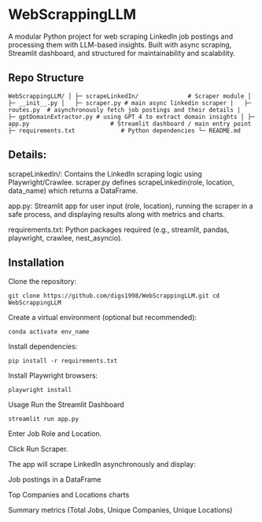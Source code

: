 # WebScrappingLLM

A modular Python project for web scraping LinkedIn job postings and processing them with LLM-based insights. Built with async scraping, Streamlit dashboard, and structured for maintainability and scalability.

## Repo Structure
``
WebScrappingLLM/
│
├─ scrapeLinkedIn/              # Scraper module
│   ├─ __init__.py
│   ├─ scraper.py # main async linkedin scraper
|   ├─ routes.py  # asynchronously fetch job postings and their details
|   ├─ gptDomainExtractor.py # using GPT 4 to extract domain insights
│
├─ app.py                       # Streamlit dashboard / main entry point
├─ requirements.txt             # Python dependencies
└─ README.md
``

## Details:

scrapeLinkedIn/: Contains the LinkedIn scraping logic using Playwright/Crawlee. scraper.py defines scrapeLinkedin(role, location, data_name) which returns a DataFrame.

app.py: Streamlit app for user input (role, location), running the scraper in a safe process, and displaying results along with metrics and charts.

requirements.txt: Python packages required (e.g., streamlit, pandas, playwright, crawlee, nest_asyncio).

## Installation

Clone the repository:

``
git clone https://github.com/digs1998/WebScrappingLLM.git
cd WebScrappingLLM
``

Create a virtual environment (optional but recommended):

``
conda activate env_name
``

Install dependencies:

``
pip install -r requirements.txt
``

Install Playwright browsers:

``
playwright install
``

Usage
Run the Streamlit Dashboard

``
streamlit run app.py
``

Enter Job Role and Location.

Click Run Scraper.

The app will scrape LinkedIn asynchronously and display:

Job postings in a DataFrame

Top Companies and Locations charts

Summary metrics (Total Jobs, Unique Companies, Unique Locations)